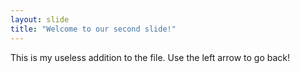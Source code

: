 ```yaml
---
layout: slide
title: "Welcome to our second slide!"
---
```

This is my useless addition to the file.
Use the left arrow to go back!
